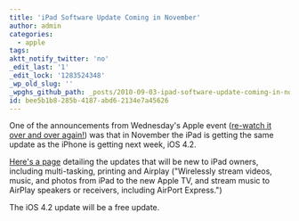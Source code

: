 ```yaml
---
title: 'iPad Software Update Coming in November'
author: admin
categories:
  - apple
tags: 
aktt_notify_twitter: 'no'
_edit_last: '1'
_edit_lock: '1283524348'
_wp_old_slug: ''
_wpghs_github_path: _posts/2010-09-03-ipad-software-update-coming-in-november.md
id: bee5b1b8-285b-4187-abd6-2134e7a45626
---
```

<p>One of the announcements from Wednesday's Apple event (<a href="http://www.apple.com/apple-events/september-2010/">re-watch it over and over again!</a>) was that in November the iPad is getting the same update as the iPhone is getting next week, iOS 4.2.</p>
<p><a href="http://www.apple.com/ipad/software-update/">Here's a page</a> detailing the updates that will be new to iPad owners, including multi-tasking, printing and Airplay ("Wirelessly stream videos, music, and photos from iPad to the new Apple TV, and stream music to AirPlay speakers or receivers, including AirPort Express.")</p>
<p>The iOS 4.2 update will be a free update.</p>
